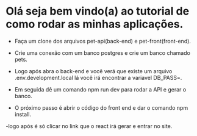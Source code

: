 # Olá seja bem vindo(a) ao tutorial de como rodar as minhas aplicações.

- Faça um clone dos arquivos pet-api(back-end) e pet-front(front-end).

- Crie uma conexão com um banco postgres e crie um banco chamado pets.

- Logo após abra o back-end e você verá que existe um arquivo .env.development.local lá você irá encontrar a variavel DB_PASS=<insira a sua senha do postgres aqui>.

- Em seguida dê um comando npm run dev para rodar a API e gerar o banco.

- O próximo passo é abrir o código do front end e dar o comando npm install.

-logo após é só clicar no link que o react irá gerar e entrar no site.